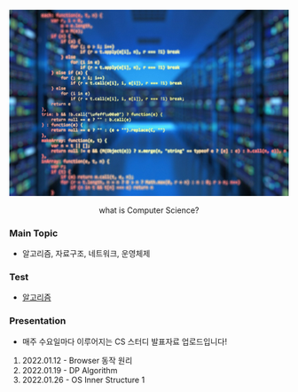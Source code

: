 <p>
    <img src="./main_image.jpg" alt="기본 이미지" style="borderRadius: 100px;">
</p>

<p align="center"> what is Computer Science? </p>

### Main Topic

- 알고리즘, 자료구조, 네트워크, 운영체제

### Test

- [알고리즘](./algorithm)



### Presentation 

- 매주 수요일마다 이루어지는 CS 스터디 발표자료 업로드입니다!

1. 2022.01.12 - Browser 동작 원리
2. 2022.01.19 - DP Algorithm
3. 2022.01.26 - OS Inner Structure 1


